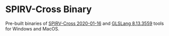 # SPIRV-Cross Binary

Pre-built binaries of [SPIRV-Cross 2020-01-16](https://github.com/KhronosGroup/SPIRV-Cross/releases/tag/2020-01-16) and [GLSLang 8.13.3559](https://github.com/KhronosGroup/glslang/releases/tag/8.13.3559) tools for Windows and MacOS.
